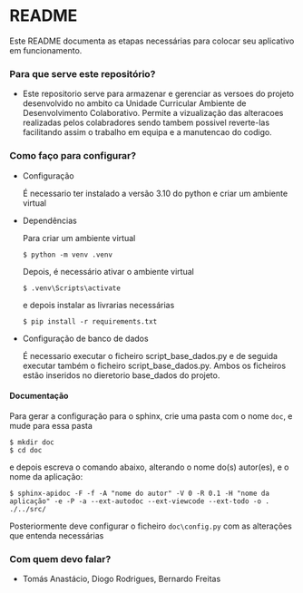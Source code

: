 # README

Este README documenta as etapas necessárias para colocar seu aplicativo em funcionamento.

### Para que serve este repositório?

* Este repositorio serve para armazenar e gerenciar as versoes do projeto desenvolvido no ambito ca Unidade Curricular Ambiente de Desenvolvimento Colaborativo. Permite a vizualização das alteracoes realizadas pelos colabradores sendo tambem possivel reverte-las
  facilitando assim o trabalho em equipa e a manutencao do codigo.
  

### Como faço para configurar?

* Configuração

     É necessario ter instalado a versão 3.10 do python e criar um ambiente virtual
  
* Dependências

    Para criar um ambiente virtual

    ```
    $ python -m venv .venv
	```
	
	Depois, é necessário ativar o ambiente virtual
	
	```
    $ .venv\Scripts\activate
    ```

    e depois instalar as livrarias necessárias

    ```
    $ pip install -r requirements.txt
    ```

* Configuração de banco de dados
  
     É necessario executar o ficheiro script_base_dados.py e de seguida executar também o ficheiro script_base_dados.py. Ambos os ficheiros estão inseridos no dieretorio base_dados do projeto.

#### Documentação

Para gerar a configuração para o sphinx, crie uma pasta com o nome `doc`, e mude para essa pasta

```
$ mkdir doc
$ cd doc
```

e depois escreva o comando abaixo, alterando o nome do(s) autor(es), e o nome da aplicação:

```
$ sphinx-apidoc -F -f -A "nome do autor" -V 0 -R 0.1 -H "nome da aplicação" -e -P -a --ext-autodoc --ext-viewcode --ext-todo -o . ./../src/
```

Posteriormente deve configurar o ficheiro `doc\config.py` com as alterações que entenda necessárias


### Com quem devo falar?

* Tomás Anastácio, Diogo Rodrigues, Bernardo Freitas
